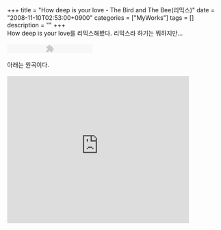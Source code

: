 +++
title = "How deep is your love - The Bird and The Bee(리믹스)"
date = "2008-11-10T02:53:00+0900"
categories = ["MyWorks"]
tags = []
description = ""
+++
<span class="copyright_entry" style="display:block;" title="How deep is your love - The Bird and The Bee(리믹스)@@**@@http://shed.egloos.com/1833900"></span>How deep is your love를 리믹스해봤다. 리믹스라 하기는 뭐하지만...
<br>
<br>
<object type="application/x-shockwave-flash" data="http://shed.elorion.com/player_mp3_maxi.swf" width="200" height="20"><param name="wmode" value="transparent"><param name="movie" value="http://shed.elorion.com/player_mp3_maxi.swf"><param name="FlashVars" value="mp3=http://shed.elorion.com/How_deep_is_your_love-The_Bird_and_The_Bee(remixed_by_Chillbok).mp3&amp;showstop=1&amp;showinfo=1&amp;showvolume=1&amp;loop=1"></object>
<br>
<br>아래는 원곡이다.
<br>
<br>
<object width="425" height="344"><param name="movie" value="http://www.youtube.com/v/ZS3d3bnK3-4&amp;hl=en&amp;fs=1"><embed src="http://www.youtube.com/v/ZS3d3bnK3-4&amp;hl=en&amp;fs=1" type="application/x-shockwave-flash" allowscriptaccess="always" allowfullscreen="true" width="425" height="344"></object>
<br> 
<!--
       <rdf:RDF xmlns:rdf="http://www.w3.org/1999/02/22-rdf-syntax-ns#"
		    xmlns:dc="http://purl.org/dc/elements/1.1/"
		    xmlns:trackback="http://madskills.com/public/xml/rss/module/trackback/">
       <rdf:Description
	        rdf:about="http://shed.egloos.com/1833900"
	        dc:identifier="http://shed.egloos.com/1833900"
	        dc:title="How deep is your love - The Bird and The Bee(리믹스)"
	        trackback:ping="http://shed.egloos.com/tb/1833900"/>
       </rdf:RDF>
       -->

<ul></ul>